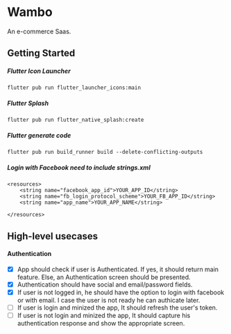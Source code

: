 # Wambo

An e-commerce Saas.

## Getting Started
##### Flutter Icon Launcher
`flutter pub run flutter_launcher_icons:main` 
##### Flutter Splash
`flutter pub run flutter_native_splash:create`
##### Flutter generate code
`flutter pub run build_runner build --delete-conflicting-outputs`
##### Login with Facebook need to include strings.xml
```<?xml version="1.0" encoding="utf-8"?>
<resources>
    <string name="facebook_app_id">YOUR_APP_ID</string>
    <string name="fb_login_protocol_scheme">YOUR_FB_APP_ID</string>
    <string name="app_name">YOUR_APP_NAME</string>

</resources>
```
## High-level usecases
#### Authentication
* [X] App should check if user is Authenticated. If yes, it should return main feature. Else, an Authentication screen should be presented.
* [X] Authentication should have social and email/password fields.
* [X] If user is not logged in, he should have the option to login with facebook or with email. I case the user is not ready he can authicate later.
* [ ] If user is login and minized the app, It should refresh the user's token.
* [ ] If user is not login and minized the app, It should capture his authentication response and show the appropriate screen.
